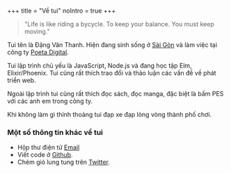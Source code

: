 +++
title = "Về tui"
noIntro = true
+++

<blockquote class="site-blockquote">
"Life is like riding a bycycle. To keep your balance. You must keep moving."
</blockquote>

Tui tên là Đặng Văn Thanh. Hiện đang sinh sống ở [Sài Gòn](<https://vi.wikipedia.org/wiki/S%C3%A0i_G%C3%B2n_(%C4%91%E1%BB%8Bnh_h%C6%B0%E1%BB%9Bng)>) và làm việc tại công ty [Poeta Digital](https://poetadigital.com).

Tui lập trình chủ yếu là JavaScript, Node.js và đang học tập Elm, Elixir/Phoenix. Tui cũng rất thích trao đổi và thảo luận các vấn đề về phát triển web.

Ngoài lập trình tui cũng rất thích đọc sách, đọc manga, đặc biệt là bấm PES với các anh em trong công ty.

Khi không làm gì thỉnh thoảng tui đạp xe đạp lòng vòng thành phố chơi.

### Một số thông tin khác về tui

- Hộp thư điện tử <a href="mailto:dangvanthanh@dangthanh.org">Email</a>
- Viết code ở [Github](https://github.com/dangvanthanh).
- Chém gió lung tung trên [Twitter](https://twitter.com/dangvanthanh).
